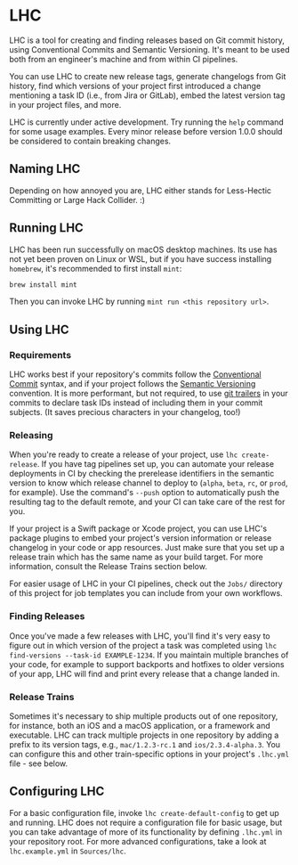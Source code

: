# LHC

LHC is a tool for creating and finding releases based on Git commit history, using Conventional Commits and Semantic
Versioning. It's meant to be used both from an engineer's machine and from within CI pipelines.

You can use LHC to create new release tags, generate changelogs from Git history, find which versions of your project
first introduced a change mentioning a task ID (i.e., from Jira or GitLab), embed the latest version tag in your project
files, and more.

LHC is currently under active development. Try running the `help` command for some usage examples. Every minor
release before version 1.0.0 should be considered to contain breaking changes.

## Naming LHC

Depending on how annoyed you are, LHC either stands for Less-Hectic Committing or Large Hack Collider. :)

## Running LHC

LHC has been run successfully on macOS desktop machines. Its use has not yet been proven on Linux or WSL, but if you
have success installing `homebrew`, it's recommended to first install `mint`:

```bash
brew install mint
```

Then you can invoke LHC by running `mint run <this repository url>`.

## Using LHC

### Requirements

LHC works best if your repository's commits follow the [Conventional Commit](http://conventionalcommits.org) syntax,
and if your project follows the [Semantic Versioning](https://semver.org) convention. It is more performant, but not
required, to use [git trailers](https://git-scm.com/docs/git-interpret-trailers) in your commits to declare task IDs
instead of including them in your commit subjects. (It saves precious characters in your changelog, too!)

### Releasing

When you're ready to create a release of your project, use `lhc create-release`. If you have tag pipelines set up,
you can automate your release deployments in CI by checking the prerelease identifiers in the semantic version to know
which release channel to deploy to (`alpha`, `beta`, `rc`, or `prod`, for example). Use the command's `--push` option
to automatically push the resulting tag to the default remote, and your CI can take care of the rest for you.

If your project is a Swift package or Xcode project, you can use LHC's package plugins to embed your project's
version information or release changelog in your code or app resources. Just make sure that you set up a release train
which has the same name as your build target. For more information, consult the Release Trains section below.

For easier usage of LHC in your CI pipelines, check out the `Jobs/` directory of this project for job templates you
can include from your own workflows.

### Finding Releases

Once you've made a few releases with LHC, you'll find it's very easy to figure out in which version of the project a
task was completed using `lhc find-versions --task-id EXAMPLE-1234`. If you maintain multiple branches of your code,
for example to support backports and hotfixes to older versions of your app, LHC will find and print every release
that a change landed in.

### Release Trains

Sometimes it's necessary to ship multiple products out of one repository, for instance, both an iOS and a macOS
application, or a framework and executable. LHC can track multiple projects in one repository by adding a prefix
to its version tags, e.g., `mac/1.2.3-rc.1` and `ios/2.3.4-alpha.3`. You can configure this and other train-specific
options in your project's `.lhc.yml` file - see below.

## Configuring LHC

For a basic configuration file, invoke `lhc create-default-config` to get up and running. LHC does not require
a configuration file for basic usage, but you can take advantage of more of its functionality by defining `.lhc.yml`
in your repository root. For more advanced configurations, take a look at `lhc.example.yml` in `Sources/lhc`.
